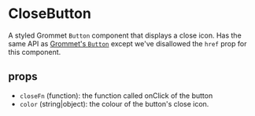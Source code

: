 # CloseButton

A styled Grommet `Button` component that displays a close icon. Has the same API as [Grommet's `Button`](https://v2.grommet.io/button) except we've disallowed the `href` prop for this component.

## props

- `closeFn` (function): the function called onClick of the button
- `color` (string|object): the colour of the button's close icon.
